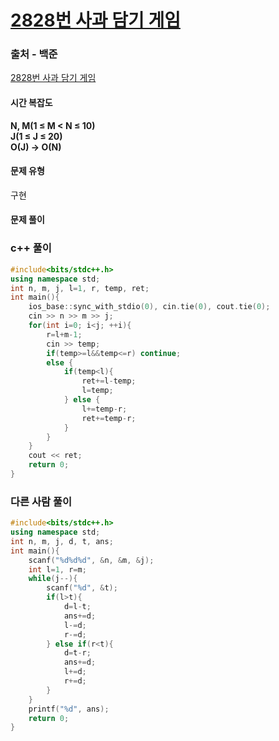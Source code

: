 # [2828번 사과 담기 게임](https://www.acmicpc.net/problem/2828)

### 출처 - 백준
[2828번 사과 담기 게임](https://www.acmicpc.net/problem/2828)

#### 시간 복잡도
**N, M(1 ≤ M < N ≤ 10)**  
**J(1 ≤ J ≤ 20)**  
**O(J) -> O(N)**

#### 문제 유형
구현

#### 문제 풀이

### c++ 풀이
```c++
#include<bits/stdc++.h>
using namespace std;
int n, m, j, l=1, r, temp, ret;
int main(){
    ios_base::sync_with_stdio(0), cin.tie(0), cout.tie(0);
    cin >> n >> m >> j;
    for(int i=0; i<j; ++i){
        r=l+m-1;
        cin >> temp;
        if(temp>=l&&temp<=r) continue;
        else {
            if(temp<l){
                ret+=l-temp;
                l=temp;
            } else {
                l+=temp-r;
                ret+=temp-r;
            }
        }
    }
    cout << ret;
    return 0;
}
```

### 다른 사람 풀이
```c++
#include<bits/stdc++.h>
using namespace std;
int n, m, j, d, t, ans;
int main(){
    scanf("%d%d%d", &n, &m, &j);
    int l=1, r=m;
    while(j--){        
        scanf("%d", &t);
        if(l>t){
            d=l-t;
            ans+=d;
            l-=d;
            r-=d;
        } else if(r<t){
            d=t-r;
            ans+=d;
            l+=d;
            r+=d;
        }
    }
    printf("%d", ans);
    return 0;
}
```